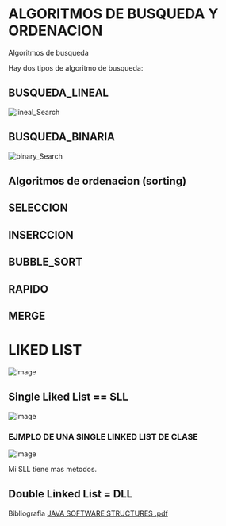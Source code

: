   # ALGORITMOS DE BUSQUEDA Y ORDENACION
  Algoritmos de busqueda
  
  
  Hay dos tipos de algoritmo de busqueda:

  ## BUSQUEDA_LINEAL
  ![lineal_Search](https://user-images.githubusercontent.com/47355750/190211180-041abbb1-506d-491c-9cc7-e8f7b0c1de38.png)

  ## BUSQUEDA_BINARIA

  ![binary_Search](https://user-images.githubusercontent.com/47355750/190211275-a47254c4-3a0c-45ff-8629-4663e4039726.png)

  ## Algoritmos de ordenacion (sorting)

  ## SELECCION
  
  ## INSERCCION

  
  ## BUBBLE_SORT

  
  ## RAPIDO

  
  ## MERGE
  
  # LIKED LIST
  ![image](https://user-images.githubusercontent.com/47355750/196815927-1e9b5b40-419a-4a10-b022-51de4d5a39cc.png)

  
  ## Single Liked List == SLL
  ![image](https://user-images.githubusercontent.com/47355750/196815751-2456ac88-996b-4060-b6b1-e8d00988953e.png)
  
  ### EJMPLO DE UNA SINGLE LINKED LIST DE CLASE
  ![image](https://user-images.githubusercontent.com/47355750/196816039-c145e4ca-e2c1-4d4f-8275-a1cda4d2634c.png)
  
  Mi SLL tiene mas metodos.
  
  ## Double Linked List = DLL
  
  Bibliografia
  [JAVA SOFTWARE STRUCTURES .pdf](https://github.com/mikelgoti/ALGORITMOS_DE_BUSQUEDA/files/9568107/JAVA.SOFTWARE.STRUCTURES.pdf)
